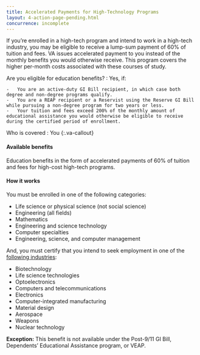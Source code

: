 ```yaml
---
title: Accelerated Payments for High-Technology Programs
layout: 4-action-page-pending.html
concurrence: incomplete 
---
```


If you’re enrolled in a high-tech program and intend to work in a high-tech industry, you may be eligible to receive a lump-sum payment of 60% of tuition and fees. VA issues accelerated payment to you instead of the monthly benefits you would otherwise receive. This program covers the higher per-month costs associated with these courses of study.

Are you eligible for education benefits?
: Yes, if:

	-	You are an active-duty GI Bill recipient, in which case both degree and non-degree programs qualify.
	-	You are a REAP recipient or a Reservist using the Reserve GI Bill while pursuing a non-degree program for two years or less.
	-	Your tuition and fees exceed 200% of the monthly amount of educational assistance you would otherwise be eligible to receive during the certified period of enrollment.

Who is covered
: You
{:.va-callout}

#### Available benefits

Education benefits in the form of accelerated payments of 60% of tuition and fees for high-cost high-tech programs.

#### How it works

You must be enrolled in one of the following categories:

-	Life science or physical science (not social science)
-	Engineering (all fields)
-	Mathematics
-	Engineering and science technology
-	Computer specialties
-	Engineering, science, and computer management

And, you must certify that you intend to seek employment in one of the [following industries](http://www.gpo.gov/fdsys/granule/USCODE-2011-title38/USCODE-2011-title38-partIII-chap30-subchapII-sec3014A):

- Biotechnology
- Life science technologies
- Optoelectronics
- Computers and telecommunications
- Electronics
- Computer-integrated manufacturing
- Material design
- Aerospace
- Weapons
- Nuclear technology

**Exception:** This benefit is not available under the Post-9/11 GI Bill, Dependents’ Educational Assistance program, or VEAP.
